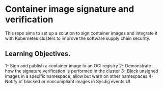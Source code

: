 # Container image signature and verification

This repo aims to set up a solution to sign container images and integrate it with Kubernetes clusters to improve the software supply chain security. 

## Learning Objectives.
1- Sign and publish a container image to an OCI registry
2- Demonstrate how the signature verification is performed in the cluster
3- Block unsigned images in a specific namespace, allow but warn on other namespaces
4- Notify of blocked or noncompliant images in Sysdig events UI


